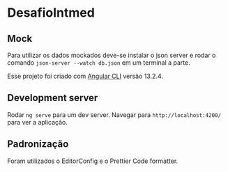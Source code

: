# DesafioIntmed

## Mock

Para utilizar os dados mockados deve-se instalar o json server e rodar o comando `json-server --watch db.json` em um terminal a parte.

Esse projeto foi criado com [Angular CLI](https://github.com/angular/angular-cli) versão 13.2.4.

## Development server

Rodar `ng serve` para um dev server. Navegar para `http://localhost:4200/` para ver a aplicação.

## Padronização

Foram utilizados o EditorConfig e o Prettier Code formatter.
